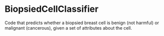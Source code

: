 # BiopsiedCellClassifier
Code that predicts whether a biopsied breast cell is benign (not harmful) or malignant (cancerous), given a set of attributes about the cell.
